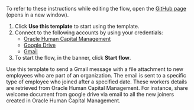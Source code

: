To refer to these instructions while editing the flow, open the [GitHub page](https://github.com/ot4i/app-connect-templates/tree/main/resources/markdown/Send%20a%20Gmail%20message%20to%20new%20employees%20retrieved%20from%20Oracle%20HCM%20for%20an%20organization_instructions.md) (opens in a new window).

1. Click **Use this template** to start using the template.
2. Connect to the following accounts by using your credentials:
   - [Oracle Human Capital Management](https://ibm.biz/acoraclehcm) 
   - [Google Drive](https://ibm.biz/acgdrive)
   - [Gmail](https://ibm.biz/acgmail)
3. To start the flow, in the banner, click **Start flow**.


Use this template to send a Gmail message with a file attachment to new employees who are part of an organization. The email is sent to a specific type of employee who joined after a specified date. These workers details are retrieved from Oracle Human Capital Management. For instance, share welcome document from google drive via email to all the new joiners created in Oracle Human Capital Management.

